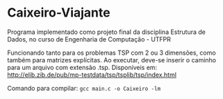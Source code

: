 # Caixeiro-Viajante

  Programa implementado como projeto final da disciplina Estrutura de Dados, 
no curso de Engenharia de Computação - UTFPR
 
  Funcionando tanto para os problemas TSP com 2 ou 3 dimensões, como também para matrizes
explícitas.
  Ao executar, deve-se inserir o caminho para um arquivo com extensão .tsp.
Disponíveis em: <http://elib.zib.de/pub/mp-testdata/tsp/tsplib/tsp/index.html>

Comando para compilar: `gcc main.c -o Caixeiro -lm`
